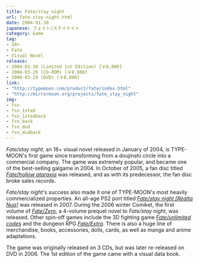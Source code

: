 ```yaml
---
title: Fate/stay night
url: fate-stay-night.html
date: 2004-01-30
japanese: フェイト/ステイナイト
category: Game
tag:
- 18+
- Fate
- Visual Novel
release:
- 2004-01-30 (Limited 1st Edition) [￥8,800]
- 2004-03-26 (CD-ROM) [￥8,800]
- 2006-03-29 (DVD) [￥8,800]
link:
- "http://typemoon.com/product/fate/index.html"
- "http://mirrormoon.org/projects/fate_stay_night"
img:
- fsn
- fsn_1sted
- fsn_1stedback
- fsn_back
- fsn_dvd
- fsn_dvdback
---
```


*Fate/stay night*, an 18+ visual novel released in January of 2004, is TYPE-MOON's first game since transforming from a doujinshi circle into a commercial company. The game was extremely popular, and became one of the best-selling galgame in 2004. In October of 2005, a fan disc titled [*Fate/hollow ataraxia*](fate-hollow-ataraxia.html) was released, and as with its predecessor, the fan disc broke sales records.

*Fate/stay night*'s success also made it one of TYPE-MOON's most heavily commercialized properties. An all-age PS2 port titled [*Fate/stay night [Réalta Nua]*](fate-stay-night-realta-nua.html) was released in 2007. During the 2006 winter Comiket, the first volume of [*Fate/Zero*](fate-zero-1.html), a 4-volume prequel novel to *Fate/stay night*, was released. Other spin-off games include the 3D fighting game [*Fate/unlimited codes*](fate-unlimited-codes.html) and the dungeon RPG [*Fate/Extra*](fate-extra.html). There is also a huge line of merchandise, books, accessories, dolls, cards, as well as manga and anime adaptations.

The game was originally released on 3 CDs, but was later re-released on DVD in 2006. The 1st edition of the game came with a visual data book.